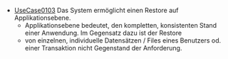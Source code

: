   * [UseCase0103](https://github.com/DomainDrivenArchitecture/ddaRequirement/blob/master/en/requirements/UseCase0103.md) Das System ermöglicht einen Restore auf Applikationsebene.
    * Applikationsebene bedeutet, den kompletten, konsistenten Stand einer Anwendung. Im Gegensatz dazu ist der Restore
    * von einzelnen, individuelle Datensätzen / Files eines Benutzers od. einer Transaktion nicht Gegenstand der Anforderung.